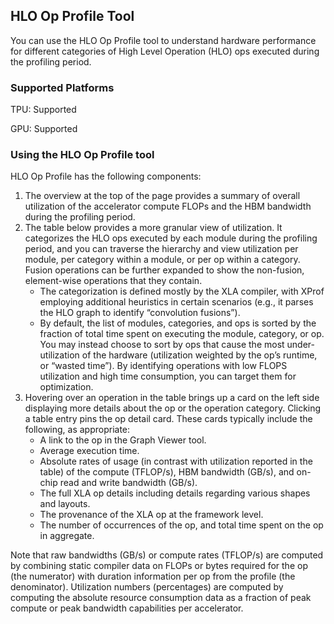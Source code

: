 ## HLO Op Profile Tool

You can use the HLO Op Profile tool to understand hardware performance for
different categories of High Level Operation (HLO) ops executed during the
profiling period.

### Supported Platforms

TPU: Supported

GPU: Supported

### Using the HLO Op Profile tool

HLO Op Profile has the following components:

1.  The overview at the top of the page provides a summary of overall
    utilization of the accelerator compute FLOPs and the HBM bandwidth during
    the profiling period.
2.  The table below provides a more granular view of utilization. It categorizes
    the HLO ops executed by each module during the profiling period, and you can
    traverse the hierarchy and view utilization per module, per category within
    a module, or per op within a category. Fusion operations can be further
    expanded to show the non-fusion, element-wise operations that they contain.
    *   The categorization is defined mostly by the XLA compiler, with XProf
        employing additional heuristics in certain scenarios (e.g., it parses
        the HLO graph to identify “convolution fusions”).
    *   By default, the list of modules, categories, and ops is sorted by the
        fraction of total time spent on executing the module, category, or op.
        You may instead choose to sort by ops that cause the most
        under-utilization of the hardware (utilization weighted by the op’s
        runtime, or “wasted time”). By identifying operations with low FLOPS
        utilization and high time consumption, you can target them for
        optimization.
3.  Hovering over an operation in the table brings up a card on the left side
    displaying more details about the op or the operation category. Clicking a
    table entry pins the op detail card. These cards typically include the
    following, as appropriate:
    *   A link to the op in the Graph Viewer tool.
    *   Average execution time.
    *   Absolute rates of usage (in contrast with utilization reported in the
        table) of the compute (TFLOP/s), HBM bandwidth (GB/s), and on-chip read
        and write bandwidth (GB/s).
    *   The full XLA op details including details regarding various shapes and
        layouts.
    *   The provenance of the XLA op at the framework level.
    *   The number of occurrences of the op, and total time spent on the op in
        aggregate.

Note that raw bandwidths (GB/s) or compute rates (TFLOP/s) are computed by
combining static compiler data on FLOPs or bytes required for the op (the
numerator) with duration information per op from the profile (the denominator).
Utilization numbers (percentages) are computed by computing the absolute
resource consumption data as a fraction of peak compute or peak bandwidth
capabilities per accelerator.
